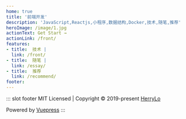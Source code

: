 ```yaml
---
home: true
title: '前端开发'
description: 'JavaScript,Reactjs,小程序,数据结构,Docker,技术,随笔,推荐'
heroImage: /image/1.jpg
actionText: Get Start →
actionLink: /front/
features:
- title:  技术 | 
  link: /front/
- title:  随笔 | 
  link: /essay/
- title:  推荐
  link: /recommend/
footer:  
---
```


::: slot footer
MIT Licensed | Copyright © 2019-present [HerryLo](https://github.com/HerryLo)

<run-time desc="博客已运行"></run-time>

Powered by [Vuepress](https://vuepress.vuejs.org/)
:::